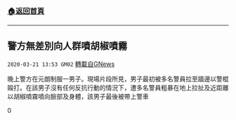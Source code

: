 ###  [:house:返回首頁](https://github.com/ourhimalayas/txt)
---

## 警方無差別向人群噴胡椒噴霧
`2020-03-21 13:53 GM02` [轉載自GNews](https://gnews.org/zh-hant/147873/)

晚上警方在元朗制服一男子。現場片段所見，男子最初被多名警員拉至牆邊以警棍毆打。在該男子沒有任何反抗行動的情況下，遭多名警員粗暴在地上拉扯及近距離以胡椒噴霧噴向臉部及身體，該男子最後被帶上警車

0
